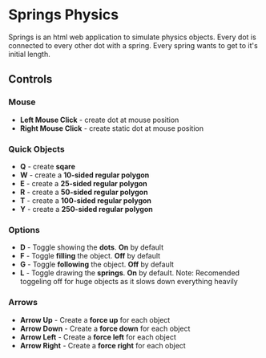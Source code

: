 # Springs Physics
Springs is an  html web application to simulate physics objects.
Every dot is connected to every other dot with a spring. Every spring wants to get to it's initial length.

## Controls
### Mouse
- **Left Mouse Click** - create dot at mouse position
- **Right Mouse Click** - create static dot at mouse position

### Quick Objects
- **Q** - create **sqare**
- **W** - create a **10-sided regular polygon**
- **E** - create a **25-sided regular polygon**
- **R** - create a **50-sided regular polygon**
- **T** - create a **100-sided regular polygon**
- **Y** - create a **250-sided regular polygon**

### Options
- **D** - Toggle showing the **dots**. **On** by default
- **F** - Toggle  **filling** the object. **Off** by default
- **G** - Toggle **following** the object. **Off** by default
- **L** - Toggle drawing the **springs**. **On** by default. Note: Recomended toggeling off for huge objects as it slows down everything heavily

### Arrows
- **Arrow Up** - Create a **force up** for each object
- **Arrow Down** - Create a **force down** for each object
- **Arrow Left** - Create a **force left** for each object
- **Arrow Right** - Create a **force right** for each object
